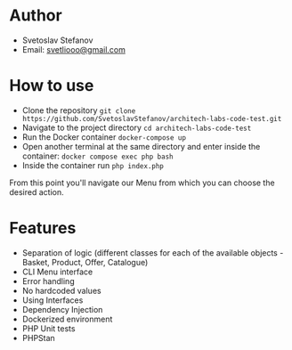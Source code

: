 # Author
- Svetoslav Stefanov
- Email: svetliooo@gmail.com

# How to use
- Clone the repository ```git clone https://github.com/SvetoslavStefanov/architech-labs-code-test.git```
- Navigate to the project directory ```cd architech-labs-code-test```
- Run the Docker container ```docker-compose up```
- Open another terminal at the same directory and enter inside the container: ```docker compose exec php bash```
- Inside the container run ```php index.php```

From this point you'll navigate our Menu from which you can choose the desired action.

# Features
- Separation of logic (different classes for each of the available objects - Basket, Product, Offer, Catalogue)
- CLI Menu interface
- Error handling
- No hardcoded values
- Using Interfaces
- Dependency Injection
- Dockerized environment
- PHP Unit tests
- PHPStan